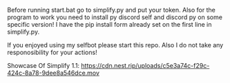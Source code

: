 Before running start.bat go to simplify.py and put your token.
Also for the program to work you need to install py discord self and discord py on some specific version!
I have the pip install form already set on the first line in simplify.py.

If you enjoyed using my selfbot please start this repo. Also I do not take any responosibility for your actions!

Showcase Of Simplify 1.1:
https://cdn.nest.rip/uploads/c5e3a74c-f29c-424c-8a78-9dee8a546dce.mov
